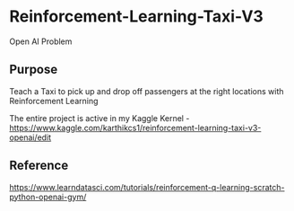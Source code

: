 # Reinforcement-Learning-Taxi-V3
Open AI Problem

## Purpose
Teach a Taxi to pick up and drop off passengers at the right locations with Reinforcement Learning

The entire project is active in my Kaggle Kernel - https://www.kaggle.com/karthikcs1/reinforcement-learning-taxi-v3-openai/edit

## Reference
https://www.learndatasci.com/tutorials/reinforcement-q-learning-scratch-python-openai-gym/
